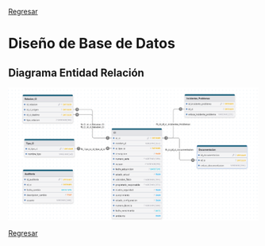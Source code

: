 [Regresar](../README.md)

# Diseño de Base de Datos

## Diagrama Entidad Relación
![](./imgs/diagramaER.png)



[Regresar](../README.md)